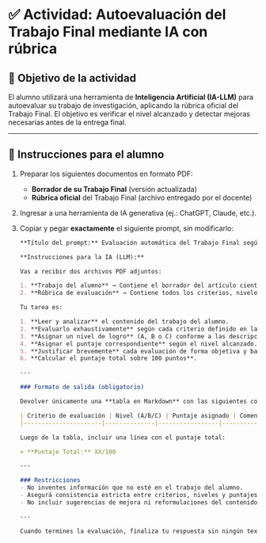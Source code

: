 # ✅ Actividad: Autoevaluación del Trabajo Final mediante IA con rúbrica

## 🎯 Objetivo de la actividad
El alumno utilizará una herramienta de **Inteligencia Artificial (IA-LLM)** para autoevaluar su trabajo de investigación, aplicando la rúbrica oficial del Trabajo Final. El objetivo es verificar el nivel alcanzado y detectar mejoras necesarias antes de la entrega final.

---

## 🧩 Instrucciones para el alumno

1. Preparar los siguientes documentos en formato PDF:
   - **Borrador de su Trabajo Final** (versión actualizada)
   - **Rúbrica oficial** del Trabajo Final (archivo entregado por el docente)

2. Ingresar a una herramienta de IA generativa (ej.: ChatGPT, Claude, etc.).

3. Copiar y pegar **exactamente** el siguiente prompt, sin modificarlo:

   ```markdown
   **Título del prompt:** Evaluación automática del Trabajo Final según rúbrica

   **Instrucciones para la IA (LLM):**

   Vas a recibir dos archivos PDF adjuntos:

   1. **Trabajo del alumno** → Contiene el borrador del artículo científico a evaluar.  
   2. **Rúbrica de evaluación** → Contiene todos los criterios, niveles y puntajes posibles.

   Tu tarea es:

   1. **Leer y analizar** el contenido del trabajo del alumno.
   2. **Evaluarlo exhaustivamente** según cada criterio definido en la rúbrica.
   3. **Asignar un nivel de logro** (A, B o C) conforme a las descripciones de la rúbrica.
   4. **Asignar el puntaje correspondiente** según el nivel alcanzado.
   5. **Justificar brevemente** cada evaluación de forma objetiva y basada en el contenido del trabajo.
   6. **Calcular el puntaje total sobre 100 puntos**.

   ---

   ### Formato de salida (obligatorio)

   Devolver únicamente una **tabla en Markdown** con las siguientes columnas:

   | Criterio de evaluación | Nivel (A/B/C) | Puntaje asignado | Comentario breve basado en el contenido |
   |----------------------|--------------|-----------------|---------------------------------------|

   Luego de la tabla, incluir una línea con el puntaje total:

   > **Puntaje Total:** XX/100

   ---

   ### Restricciones
   - No inventes información que no esté en el trabajo del alumno.
   - Asegurá consistencia estricta entre criterios, niveles y puntajes indicados en la rúbrica.
   - No incluir sugerencias de mejora ni reformulaciones del contenido (solo evaluación).

   ---

   Cuando termines la evaluación, finaliza tu respuesta sin ningún texto adicional fuera de lo solicitado.
